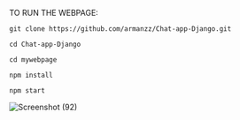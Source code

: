 TO RUN THE WEBPAGE:

```git clone https://github.com/armanzz/Chat-app-Django.git```
  
  ```cd Chat-app-Django```

   ```cd mywebpage```
  
  ```npm install```
  
  ```npm start```
  


![Screenshot (92)](https://github.com/user-attachments/assets/37256042-5cea-45d6-bbd3-fa8be01ee5c0)
